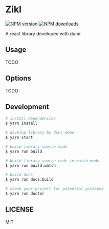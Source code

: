 # Zikl

[![NPM version](https://img.shields.io/npm/v/Zikl.svg?style=flat)](https://npmjs.org/package/Zikl)
[![NPM downloads](http://img.shields.io/npm/dm/Zikl.svg?style=flat)](https://npmjs.org/package/Zikl)

A react library developed with dumi

## Usage

TODO

## Options

TODO

## Development

```bash
# install dependencies
$ yarn install

# develop library by docs demo
$ yarn start

# build library source code
$ yarn run build

# build library source code in watch mode
$ yarn run build:watch

# build docs
$ yarn run docs:build

# check your project for potential problems
$ yarn run doctor
```

## LICENSE

MIT
